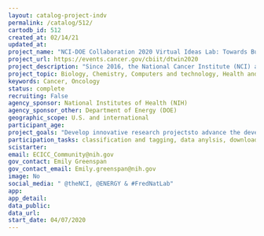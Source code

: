 ```yaml
---
layout: catalog-project-indv
permalink: /catalog/512/
cartodb_id: 512
created_at: 02/14/21
updated_at: 
project_name: "NCI-DOE Collaboration 2020 Virtual Ideas Lab: Towards Building a Cancer Patient 'Digital Twin'"
project_url: https://events.cancer.gov/cbiit/dtwin2020   
project_description: "Since 2016, the National Cancer Institute (NCI) and the U.S. Department of Energy (DOE) have been collaborating in the Joint Design of Advanced Computing Solutions for Cancer (JDACS4C) program to simultaneously accelerate advances in predictive oncology and scientific computing. A multidisciplinary community arose from that collaboration and identified aspirational cancer challenges that require shared efforts across cancer research, artificial intelligence, and advanced computing technologies. Digital twin technology is one of those challenges. In July 2020, 30 multidisciplinary scientists participated in a five-day interactive event, the NCI-DOE Collaboration Virtual Ideas Lab: Toward Building a Cancer Patient 'Digital Twin'. They formed new collaborations and created innovative research projects focusing on a digital twin component that, within the next 2-3 years, will advance the development of a model of an individual cancer patient. Six multidisciplinary mentors from government, academia, and industry advised the project teams. Over 130 scientists applied. Participants were selected to create a balance of diverse expertise, career-level and demographics. A digital twin is a computer replica of the systems and processes needed to run simulations without disrupting or harming the real-world object. A digital twin would be a real-life replica of the human body able to show outcomes in the present and future. A cancer patient's digital twin (aka, avatar or virtual patient) could be used as a holistic computer-based model to enable personalized medicine, support  cancer research, pre-clinical development, clinical trials, aid diagnosis and support running treatment simulations. The research projects have the potential to lead to disease- and intervention-specific models and simulations, using mathematical, active learning and ensemble model approaches."
project_topic: Biology, Chemistry, Computers and technology, Health and medicine, Physics
keywords: Cancer, Oncology
status: complete
recruiting: False
agency_sponsor: National Institutes of Health (NIH)
agency_sponsor_other: Department of Energy (DOE)
geographic_scope: U.S. and international
participant_age: 
project_goals: "Develop innovative research projectsto advance the development of a model of an individual cancer patient and lead to disease and intervention-specific models and simulations."
participation_tasks: classification and tagging, data anylsis, download software for distributed computer projects, learning, measurement, observation, problem solving
scistarter: 
email: ECICC_Community@nih.gov
gov_contact: Emily Greenspan  
gov_contact_email: Emily.greenspan@nih.gov
image: No
social_media: " @theNCI, @ENERGY & #FredNatLab"
app: 
app_detail: 
data_public: 
data_url: 
start_date: 04/07/2020
---
```

